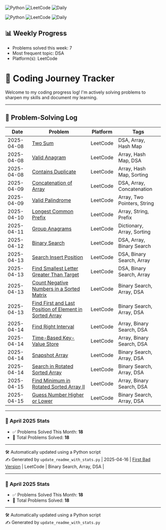 
![Python](https://img.shields.io/badge/Python-3776AB?style=flat&logo=python&logoColor=white)
![LeetCode](https://img.shields.io/badge/LeetCode-FFA116?style=flat&logo=leetcode&logoColor=black)
![Daily](https://img.shields.io/badge/Daily%20Coding-Yes-brightgreen)

![Python](https://img.shields.io/badge/Python-3776AB?style=flat&logo=python&logoColor=white)
![LeetCode](https://img.shields.io/badge/LeetCode-FFA116?style=flat&logo=leetcode&logoColor=black)
![Daily](https://img.shields.io/badge/Daily%20Coding-Yes-brightgreen)
<!-- STATS-START -->
## 📊 Weekly Progress

- Problems solved this week: 7
- Most frequent topic: DSA
- Platform(s): LeetCode
<!-- STATS-END -->

<!-- PROGRESS-START -->
# 🚀 Coding Journey Tracker

Welcome to my coding progress log! I'm actively solving problems to sharpen my skills and document my learning.

---

## 🧠 Problem-Solving Log

<!-- PROGRESS-START -->
| Date | Problem | Platform | Tags |
|------|---------|----------|------|
| 2025-04-08 | [Two Sum](./2025-04-08/two_sum.md) | LeetCode | DSA, Array, Hash Map |
| 2025-04-08 | [Valid Anagram](./2025-04-08/valid_anagram.md) | LeetCode | Array, Hash Map, DSA |
| 2025-04-08 | [Contains Duplicate](./2025-04-08/contains_duplicate.md) | LeetCode | Array, Hash Map, Sorting |
| 2025-04-09 | [Concatenation of Array](./2025-04-09/concatenation_of_array.md) | LeetCode | DSA, Array, Concatenation |
| 2025-04-09 | [Valid Palindrome](./2025-04-09/valid_palindrome.md) | LeetCode | Array, Two Pointers, String |
| 2025-04-10 | [Longest Common Prefix](./2025-04-10/longest_common_prefix.md) | LeetCode | Array, String, Prefix |
| 2025-04-11 | [Group Anagrams](./2025-04-11/group_anagrams.md) | LeetCode | Dictionary, Array, Sorting |
| 2025-04-12 | [Binary Search](./2025-04-12/binary_search.md) | LeetCode | DSA, Array, Binary Search |
| 2025-04-13 | [Search Insert Position](./2025-04-13/search_insert_position.md) | LeetCode | DSA, Binary Search, Array |
| 2025-04-13 | [Find Smallest Letter Greater Than Target](./2025-04-13/find_smallest_letter_greater_than_target.md) | LeetCode | DSA, Binary Search, Array |
| 2025-04-13 | [Count Negative Numbers in a Sorted Matrix](./2025-04-13/count_negative_numbers_in_a_sorted_matrix.md) | LeetCode | Binary Search, Array, DSA |
| 2025-04-13 | [Find First and Last Position of Element in Sorted Array](./2025-04-13/find_first_and_last_position_of_element_in_sorted_array.md) | LeetCode | Binary Search, Array, DSA |
| 2025-04-14 | [Find Right Interval](./2025-04-14/find_right_interval.md) | LeetCode | Array, Binary Search, DSA |
| 2025-04-14 | [Time-Based Key-Value Store](./2025-04-14/time-based_key-value_store.md) | LeetCode | Array, Binary Search, DSA |
| 2025-04-14 | [Snapshot Array](./2025-04-14/snapshot_array.md) | LeetCode | Binary Search, Array, DSA |
| 2025-04-14 | [Search in Rotated Sorted Array](./2025-04-14/search_in_rotated_sorted_array.md) | LeetCode | Binary Search, Array, DSA |
| 2025-04-15 | [Find Minimum in Rotated Sorted Array II](./2025-04-15/find_minimum_in_rotated_sorted_array_ii.md) | LeetCode | Array, Binary Search, DSA |
| 2025-04-15 | [Guess Number Higher or Lower](./2025-04-15/guess_number_higher_or_lower.md) | LeetCode | Binary Search, Array, DSA |
<!-- PROGRESS-END -->

---

### 📅 April 2025 Stats

- ✅ Problems Solved This Month: **18**
- 🎯 Total Problems Solved: **18**

---

🛠️ Automatically updated using a Python script  
✍️ Generated by `update_readme_with_stats.py`
| 2025-04-16 | [First Bad Version](.\2025-04-16\first_bad_version.md) | LeetCode | Binary Search, Array, DSA |
<!-- PROGRESS-END -->

---

### 📅 April 2025 Stats

- ✅ Problems Solved This Month: **18**
- 🎯 Total Problems Solved: **18**

---

🛠️ Automatically updated using a Python script  
✍️ Generated by `update_readme_with_stats.py`
<!-- PROGRESS-END -->